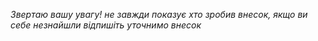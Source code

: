 



_Звертаю вашу увагу! не завжди показує хто зробив внесок, якщо ви себе незнайшли відпишіть уточнимо внесок_